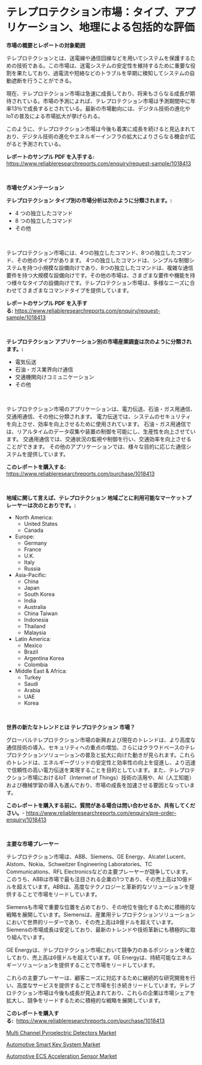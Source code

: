 <p><h1>テレプロテクション市場：タイプ、アプリケーション、地理による包括的な評価</h1></p><p><strong>市場の概要とレポートの対象範囲</strong></p>
<p><p>テレプロテクションとは、送電線や通信回線などを用いてシステムを保護するための技術である。この市場は、送電システムの安定性を維持するために重要な役割を果たしており、過電流や短絡などのトラブルを早期に検知してシステムの自動遮断を行うことができる。</p><p>現在、テレプロテクション市場は急速に成長しており、将来もさらなる成長が期待されている。市場の予測によれば、テレプロテクション市場は予測期間中に年率13％で成長するとされている。最新の市場動向には、デジタル技術の進化やIoTの普及による市場拡大が挙げられる。</p><p>このように、テレプロテクション市場は今後も着実に成長を続けると見込まれており、デジタル技術の進化やエネルギーインフラの拡大によりさらなる機会が広がると予測されている。</p></p>
<p><strong>レポートのサンプル PDF を入手する:</strong> <a href="https://www.reliableresearchreports.com/enquiry/request-sample/1018413">https://www.reliableresearchreports.com/enquiry/request-sample/1018413</a></p>
<p>&nbsp;</p>
<p><strong>市場セグメンテーション</strong></p>
<p><strong>テレプロテクション タイプ別の市場分析は次のように分類されます。:</strong></p>
<p><ul><li>4 つの独立したコマンド</li><li>8 つの独立したコマンド</li><li>その他</li></ul></p>
<p>&nbsp;</p>
<p><p>テレプロテクション市場には、4つの独立したコマンド、8つの独立したコマンド、その他のタイプがあります。 4つの独立したコマンドは、シンプルな制御システムを持つ小規模な設備向けであり、8つの独立したコマンドは、複雑な通信要件を持つ大規模な設備向けです。その他の市場は、さまざまな要件や機能を持つ様々なタイプの設備向けです。テレプロテクション市場は、多様なニーズに合わせてさまざまなコマンドタイプを提供しています。</p></p>
<p><strong>レポートのサンプル PDF を入手する:</strong>&nbsp;<a href="https://www.reliableresearchreports.com/enquiry/request-sample/1018413">https://www.reliableresearchreports.com/enquiry/request-sample/1018413</a></p>
<p>&nbsp;</p>
<p><strong> テレプロテクション アプリケーション別の市場産業調査は次のように分類されます。:</strong></p>
<p><ul><li>電気伝送</li><li>石油・ガス業界向け通信</li><li>交通機関向けコミュニケーション</li><li>その他</li></ul></p>
<p>&nbsp;</p>
<p><p>テレプロテクション市場のアプリケーションは、電力伝送、石油・ガス用通信、交通用通信、その他に分類されます。 電力伝送では、システムのセキュリティを向上させ、効率を向上させるために使用されています。 石油・ガス用通信では、リアルタイムのデータ収集や装置の制御を可能にし、生産性を向上させています。 交通用通信では、交通状況の監視や制御を行い、交通効率を向上させることができます。 その他のアプリケーションでは、様々な目的に応じた通信システムを提供しています。</p></p>
<p><strong>このレポートを購入する:</strong>&nbsp; <a href="https://www.reliableresearchreports.com/purchase/1018413">https://www.reliableresearchreports.com/purchase/1018413</a></p>
<p>&nbsp;</p>
<p><strong>地域に関して言えば、テレプロテクション 地域ごとに利用可能なマーケットプレーヤーは次のとおりです。:</strong></p>
<p><ul>
    <li>
        North America:
        <ul>
            <li>United States</li>
            <li>Canada</li>
        </ul>
    </li>
    <li>
        Europe:
        <ul>
            <li>Germany</li>
            <li>France</li>
            <li>U.K.</li>
            <li>Italy</li>
            <li>Russia</li>
        </ul>
    </li>
    <li>
        Asia-Pacific:
        <ul>
            <li>China</li>
            <li>Japan</li>
            <li>South Korea</li>
            <li>India</li>
            <li>Australia</li>
            <li>China Taiwan</li>
            <li>Indonesia</li>
            <li>Thailand</li>
            <li>Malaysia</li>
        </ul>
    </li>
    <li>
        Latin America:
        <ul>
            <li>Mexico</li>
            <li>Brazil</li>
            <li>Argentina Korea</li>
            <li>Colombia</li>
        </ul>
    </li>
    <li>
        Middle East & Africa:
        <ul>
            <li>Turkey</li>
            <li>Saudi</li>
            <li>Arabia</li>
            <li>UAE</li>
            <li>Korea</li>
        </ul>
    </li>
    </ul></p>
<p>&nbsp;</p>
<p><strong>世界の新たなトレンドとは テレプロテクション 市場？</strong></p>
<p><p>グローバルテレプロテクション市場の新興および現在のトレンドは、より高度な通信技術の導入、セキュリティへの重点の増加、さらにはクラウドベースのテレプロテクションソリューションの普及と拡大に向けた動きが見られます。これらのトレンドは、エネルギーグリッドの安定性と効率性の向上を促進し、より迅速で信頼性の高い電力伝送を実現することを目的としています。また、テレプロテクション市場におけるIoT（Internet of Things）技術の活用や、AI（人工知能）および機械学習の導入も進んでおり、市場の成長を加速させる要因となっています。</p></p>
<p><strong>このレポートを購入する前に、質問がある場合は問い合わせるか、共有してください。</strong>- <a href="https://www.reliableresearchreports.com/enquiry/pre-order-enquiry/1018413">https://www.reliableresearchreports.com/enquiry/pre-order-enquiry/1018413</a></p>
<p>&nbsp;</p>
<p><strong>主要な市場プレーヤー</strong></p>
<p><p>テレプロテクション市場は、ABB、Siemens、GE Energy、Alcatel Lucent、Alstom、Nokia、Schweitzer Engineering Laboratories、TC Communications、RFL Electronicsなどの主要プレーヤーが競争しています。このうち、ABBは市場で最も注目される企業の1つであり、その売上高は10億ドルを超えています。ABBは、高度なテクノロジーと革新的なソリューションを提供することで市場をリードしています。</p><p>Siemensも市場で重要な位置を占めており、その地位を強化するために積極的な戦略を展開しています。Siemensは、産業用テレプロテクションソリューションにおいて世界的リーダーであり、その売上高は8億ドルを超えています。Siemensの市場成長は安定しており、最新のトレンドや技術革新にも積極的に取り組んでいます。</p><p>GE Energyは、テレプロテクション市場において競争力のあるポジションを確立しており、売上高は6億ドルを超えています。GE Energyは、持続可能なエネルギーソリューションを提供することで市場をリードしています。</p><p>これらの主要プレーヤーは、顧客ニーズに対応するために継続的な研究開発を行い、高度なサービスを提供することで市場を引き続きリードしています。テレプロテクション市場は今後も成長が見込まれており、これらの企業は市場シェアを拡大し、競争をリードするために積極的な戦略を展開しています。</p></p>
<p><strong>このレポートを購入する:</strong>&nbsp;&nbsp;<a href="https://www.reliableresearchreports.com/purchase/1018413">https://www.reliableresearchreports.com/purchase/1018413</a></p>
<p><p><a href="https://view.publitas.com/reportprime-1/multi-channel-pyroelectric-detectors-market-size-market-share-and-global-market-analysis-report-2023-2030/">Multi Channel Pyroelectric Detectors Market</a></p><p><a href="https://github.com/wusalecollins540tpqoz/Market-Research-Report-List-1/blob/main/automotive-smart-key-system-market.md">Automotive Smart Key System Market</a></p><p><a href="https://github.com/kathiaseamanalvaradovlprc2h/Market-Research-Report-List-1/blob/main/automotive-ecs-acceleration-sensor-market.md">Automotive ECS Acceleration Sensor Market</a></p></p>
